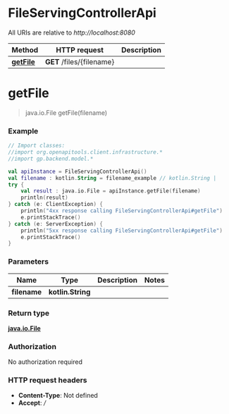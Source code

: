# FileServingControllerApi

All URIs are relative to *http://localhost:8080*

Method | HTTP request | Description
------------- | ------------- | -------------
[**getFile**](FileServingControllerApi.md#getFile) | **GET** /files/{filename} | 


<a name="getFile"></a>
# **getFile**
> java.io.File getFile(filename)



### Example
```kotlin
// Import classes:
//import org.openapitools.client.infrastructure.*
//import gp.backend.model.*

val apiInstance = FileServingControllerApi()
val filename : kotlin.String = filename_example // kotlin.String | 
try {
    val result : java.io.File = apiInstance.getFile(filename)
    println(result)
} catch (e: ClientException) {
    println("4xx response calling FileServingControllerApi#getFile")
    e.printStackTrace()
} catch (e: ServerException) {
    println("5xx response calling FileServingControllerApi#getFile")
    e.printStackTrace()
}
```

### Parameters

Name | Type | Description  | Notes
------------- | ------------- | ------------- | -------------
 **filename** | **kotlin.String**|  |

### Return type

[**java.io.File**](java.io.File.md)

### Authorization

No authorization required

### HTTP request headers

 - **Content-Type**: Not defined
 - **Accept**: */*

